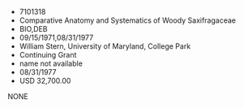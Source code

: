 * 7101318
* Comparative Anatomy and Systematics of Woody Saxifragaceae
* BIO,DEB
* 09/15/1971,08/31/1977
* William Stern, University of Maryland, College Park
* Continuing Grant
*   name not available
* 08/31/1977
* USD 32,700.00

NONE